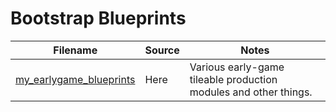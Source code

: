 # Bootstrap Blueprints

Filename | Source | Notes
--- | --- | ---
[my_earlygame_blueprints](my_earlygame_blueprints.txt) | Here | Various early-game tileable production modules and other things.
